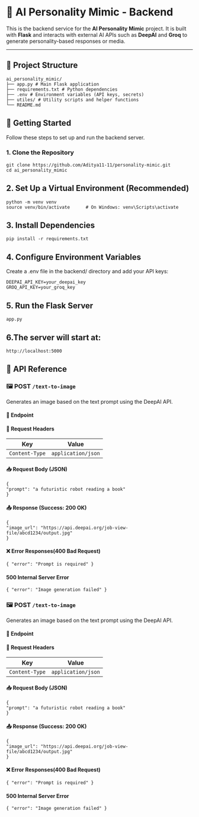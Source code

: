 # 🧠 AI Personality Mimic - Backend

This is the backend service for the **AI Personality Mimic** project. It is built with **Flask** and interacts with external AI APIs such as **DeepAI** and **Groq** to generate personality-based responses or media.

---

## 📁 Project Structure

    ai_personality_mimic/
    ├── app.py # Main Flask application
    ├── requirements.txt # Python dependencies
    ├── .env # Environment variables (API keys, secrets)
    ├── utiles/ # Utility scripts and helper functions
    └── README.md

## 🚀 Getting Started

Follow these steps to set up and run the backend server.

### 1. Clone the Repository

    git clone https://github.com/Aditya11-11/personality-mimic.git
    cd ai_personality_mimic

## 2. Set Up a Virtual Environment (Recommended)
    python -m venv venv
    source venv/bin/activate      # On Windows: venv\Scripts\activate
## 3. Install Dependencies
    pip install -r requirements.txt
## 4. Configure Environment Variables
Create a .env file in the backend/ directory and add your API keys:

    DEEPAI_API_KEY=your_deepai_key
    GROQ_API_KEY=your_groq_key
## 5. Run the Flask Server
    app.py

## 6.The server will start at:

    http://localhost:5000


## 📡 API Reference

### 🖼️ POST `/text-to-image`

Generates an image based on the text prompt using the DeepAI API.

#### 🔗 Endpoint


#### 🧾 Request Headers
| Key           | Value               |
|---------------|---------------------|
| `Content-Type` | `application/json`  |

#### 📥 Request Body (JSON)

    {
    "prompt": "a futuristic robot reading a book"
    }

 #### 📤 Response (Success: 200 OK)

    {
    "image_url": "https://api.deepai.org/job-view-file/abcd1234/output.jpg"
    }

#### ❌ Error Responses(400 Bad Request)
    { "error": "Prompt is required" }

#### 500 Internal Server Error
    { "error": "Image generation failed" }

    
### 🖼️ POST `/text-to-image`

Generates an image based on the text prompt using the DeepAI API.

#### 🔗 Endpoint


#### 🧾 Request Headers
| Key           | Value               |
|---------------|---------------------|
| `Content-Type` | `application/json`  |

#### 📥 Request Body (JSON)

    {
    "prompt": "a futuristic robot reading a book"
    }

 #### 📤 Response (Success: 200 OK)

    {
    "image_url": "https://api.deepai.org/job-view-file/abcd1234/output.jpg"
    }

#### ❌ Error Responses(400 Bad Request)
    { "error": "Prompt is required" }

#### 500 Internal Server Error
    { "error": "Image generation failed" }
